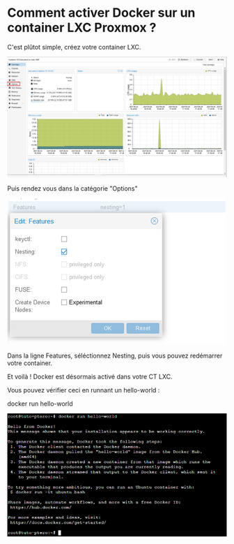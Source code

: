 # Comment activer Docker sur un container LXC Proxmox ?

C'est plûtot simple, créez votre container LXC.

![proxdock1](./img/proxdock1.png)

Puis rendez vous dans la catégorie "Options"

![proxdock2](./img/proxdock2.png)

Dans la ligne Features, séléctionnez Nesting, puis vous pouvez redémarrer votre container.

Et voilà ! Docker est désormais activé dans votre CT LXC.

Vous pouvez vérifier ceci en runnant un hello-world :

docker run hello-world

![pterodactyl34](./img/pterodactyl34.png)

